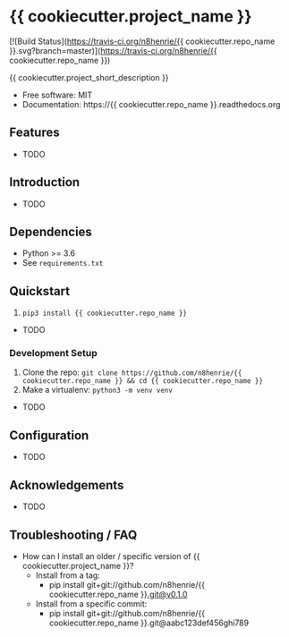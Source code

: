 # {{ cookiecutter.project_name }}

[![Build Status](https://travis-ci.org/n8henrie/{{ cookiecutter.repo_name }}.svg?branch=master)](https://travis-ci.org/n8henrie/{{ cookiecutter.repo_name }})

{{ cookiecutter.project_short_description }}

- Free software: MIT
- Documentation: https://{{ cookiecutter.repo_name }}.readthedocs.org

## Features

- TODO

## Introduction

- TODO

## Dependencies

- Python >= 3.6
- See `requirements.txt`

## Quickstart

1. `pip3 install {{ cookiecutter.repo_name }}`
- TODO

### Development Setup

1. Clone the repo: `git clone https://github.com/n8henrie/{{ cookiecutter.repo_name }} && cd
   {{ cookiecutter.repo_name }}`
1. Make a virtualenv: `python3 -m venv venv`
- TODO

## Configuration

- TODO

## Acknowledgements

- TODO

## Troubleshooting / FAQ

- How can I install an older / specific version of {{ cookiecutter.project_name }}?
    - Install from a tag:
        - pip install git+git://github.com/n8henrie/{{ cookiecutter.repo_name }}.git@v0.1.0
    - Install from a specific commit:
        - pip install git+git://github.com/n8henrie/{{ cookiecutter.repo_name }}.git@aabc123def456ghi789
